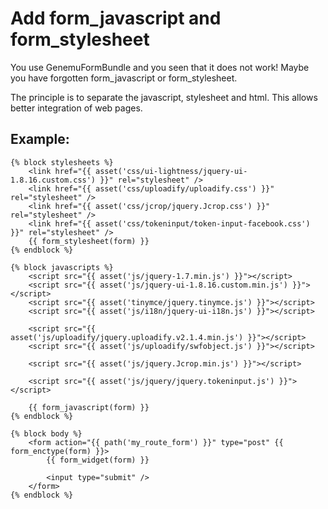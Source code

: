 # Add form_javascript and form_stylesheet

You use GenemuFormBundle and you seen that it does not work!
Maybe you have forgotten form_javascript or form_stylesheet.

The principle is to separate the javascript, stylesheet and html.
This allows better integration of web pages.

## Example:

``` twig
{% block stylesheets %}
    <link href="{{ asset('css/ui-lightness/jquery-ui-1.8.16.custom.css') }}" rel="stylesheet" />
    <link href="{{ asset('css/uploadify/uploadify.css') }}" rel="stylesheet" />
    <link href="{{ asset('css/jcrop/jquery.Jcrop.css') }}" rel="stylesheet" />
    <link href="{{ asset('css/tokeninput/token-input-facebook.css') }}" rel="stylesheet" />
    {{ form_stylesheet(form) }}
{% endblock %}

{% block javascripts %}
    <script src="{{ asset('js/jquery-1.7.min.js') }}"></script>
    <script src="{{ asset('js/jquery-ui-1.8.16.custom.min.js') }}"></script>
    <script src="{{ asset('tinymce/jquery.tinymce.js') }}"></script>
    <script src="{{ asset('js/i18n/jquery-ui-i18n.js') }}"></script>

    <script src="{{ asset('js/uploadify/jquery.uploadify.v2.1.4.min.js') }}"></script>
    <script src="{{ asset('js/uploadify/swfobject.js') }}"></script>

    <script src="{{ asset('js/jquery.Jcrop.min.js') }}"></script>

    <script src="{{ asset('js/jquery/jquery.tokeninput.js') }}"></script>

    {{ form_javascript(form) }}
{% endblock %}

{% block body %}
    <form action="{{ path('my_route_form') }}" type="post" {{ form_enctype(form) }}>
        {{ form_widget(form) }}

        <input type="submit" />
    </form>
{% endblock %}
```
